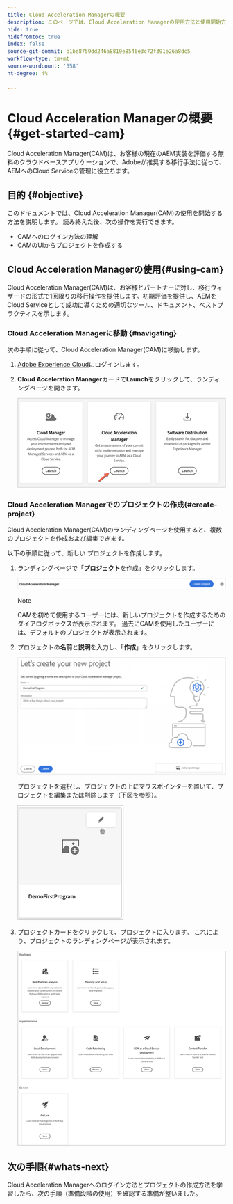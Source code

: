 ```yaml
---
title: Cloud Acceleration Managerの概要
description: このページでは、Cloud Acceleration Managerの使用方法と使用開始方法の概要を説明します。
hide: true
hidefromtoc: true
index: false
source-git-commit: b1be8759dd246a8819e8546e3c72f391e26a8dc5
workflow-type: tm+mt
source-wordcount: '358'
ht-degree: 4%

---
```



# Cloud Acceleration Managerの概要{#get-started-cam}

Cloud Acceleration Manager(CAM)は、お客様の現在のAEM実装を評価する無料のクラウドベースアプリケーションで、Adobeが推奨する移行手法に従って、AEMへのCloud Serviceの管理に役立ちます。

## 目的 {#objective}

このドキュメントでは、Cloud Acceleration Manager(CAM)の使用を開始する方法を説明します。 読み終えた後、次の操作を実行できます。

* CAMへのログイン方法の理解
* CAMのUIからプロジェクトを作成する

## Cloud Acceleration Managerの使用{#using-cam}

Cloud Acceleration Manager(CAM)は、お客様とパートナーに対し、移行ウィザードの形式で1回限りの移行操作を提供します。初期評価を提供し、AEMをCloud Serviceとして成功に導くための適切なツール、ドキュメント、ベストプラクティスを示します。

### Cloud Acceleration Managerに移動 {#navigating}

次の手順に従って、Cloud Acceleration Manager(CAM)に移動します。

1. [Adobe Experience Cloud](https://experience.adobe.com)にログインします。

1. **Cloud Acceleration Manager**&#x200B;カードで&#x200B;**Launch**&#x200B;をクリックして、ランディングページを開きます。

   ![画像](/help/move-to-cloud-service/cloud-acceleration-manager/assets/cam-1.png)

### Cloud Acceleration Managerでのプロジェクトの作成{#create-project}

Cloud Acceleration Manager(CAM)のランディングページを使用すると、複数のプロジェクトを作成および編集できます。

以下の手順に従って、新しい プロジェクトを作成します。

1. ランディングページで「**プロジェクト**&#x200B;を作成」をクリックします。

   ![画像](/help/move-to-cloud-service/cloud-acceleration-manager/assets/cam-2.png)

   >[!NOTE]
   >CAMを初めて使用するユーザーには、新しいプロジェクトを作成するためのダイアログボックスが表示されます。 過去にCAMを使用したユーザーには、デフォルトのプロジェクトが表示されます。

1. プロジェクトの&#x200B;**名前**&#x200B;と&#x200B;**説明**&#x200B;を入力し、「**作成**」をクリックします。

   ![画像](/help/move-to-cloud-service/cloud-acceleration-manager/assets/cam-3.png)

   プロジェクトを選択し、プロジェクトの上にマウスポインターを置いて、プロジェクトを編集または削除します（下図を参照）。

   ![画像](/help/move-to-cloud-service/cloud-acceleration-manager/assets/cam-4.png)

1. プロジェクトカードをクリックして、プロジェクトに入ります。 これにより、プロジェクトのランディングページが表示されます。

   ![画像](/help/move-to-cloud-service/cloud-acceleration-manager/assets/cam-5.png)


## 次の手順{#whats-next}

Cloud Acceleration Managerへのログイン方法とプロジェクトの作成方法を学習したら、次の手順（準備段階の使用）を確認する準備が整いました。